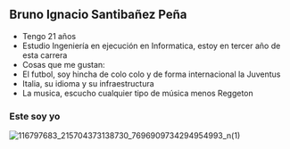## Bruno Ignacio Santibañez Peña

- Tengo 21 años
- Estudio Ingeniería en ejecución en Informatica, estoy en tercer año de esta carrera
- Cosas que me gustan:
- El futbol, soy hincha de colo colo y de forma internacional la Juventus
- Italia, su idioma y su infraestructura 
- La musica, escucho cualquier tipo de música menos Reggeton 

### Este soy yo
![116797683_215704373138730_7696909734294954993_n(1)](https://user-images.githubusercontent.com/90352697/135342837-b58e627d-b8dc-4539-beda-93e8c327f771.jpg)
